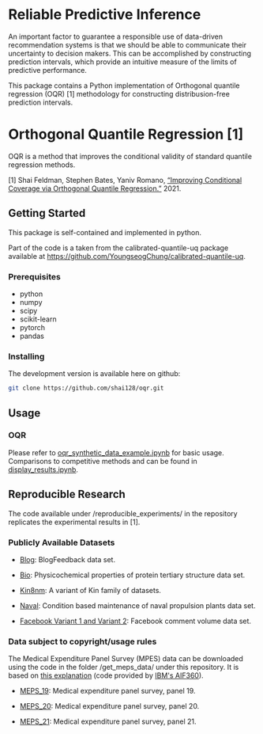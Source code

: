 # Reliable Predictive Inference

An important factor to guarantee a responsible use of data-driven recommendation systems is that we should be able to communicate their uncertainty to decision makers. This can be accomplished by constructing prediction intervals, which provide an intuitive measure of the limits of predictive performance.

This package contains a Python implementation of Orthogonal quantile regression (OQR) [1] methodology for constructing distribusion-free prediction intervals. 

# Orthogonal Quantile Regression [1]

OQR is a method that improves the conditional validity of standard quantile regression methods.

[1] Shai Feldman, Stephen Bates, Yaniv Romano, [“Improving Conditional Coverage via Orthogonal Quantile Regression.”](https://arxiv.org/abs/2106.00394) 2021.

## Getting Started

This package is self-contained and implemented in python.

Part of the code is a taken from the calibrated-quantile-uq package available at https://github.com/YoungseogChung/calibrated-quantile-uq. 

### Prerequisites

* python
* numpy
* scipy
* scikit-learn
* pytorch
* pandas

### Installing

The development version is available here on github:
```bash
git clone https://github.com/shai128/oqr.git
```

## Usage


### OQR

Please refer to [oqr_synthetic_data_example.ipynb](oqr_synthetic_data_example.ipynb) for basic usage. 
Comparisons to competitive methods and can be found in [display_results.ipynb](display_results.ipynb).

## Reproducible Research

The code available under /reproducible_experiments/ in the repository replicates the experimental results in [1].

### Publicly Available Datasets

* [Blog](https://archive.ics.uci.edu/ml/datasets/BlogFeedback): BlogFeedback data set.

* [Bio](https://archive.ics.uci.edu/ml/datasets/Physicochemical+Properties+of+Protein+Tertiary+Structure): Physicochemical  properties  of  protein  tertiary  structure  data  set.

* [Kin8nm](http://ftp.cs.toronto.edu/pub/neuron/delve/data/tarfiles/kin-family/): A variant of Kin family of datasets.

* [Naval](https://archive.ics.uci.edu/ml/datasets/Condition+Based+Maintenance+of+Naval+Propulsion+Plants): Condition based maintenance of naval propulsion plants data set.

* [Facebook Variant 1 and Variant 2](https://archive.ics.uci.edu/ml/datasets/Facebook+Comment+Volume+Dataset): Facebook  comment  volume  data  set.


### Data subject to copyright/usage rules

The Medical Expenditure Panel Survey (MPES) data can be downloaded using the code in the folder /get_meps_data/ under this repository. It is based on [this explanation](/get_meps_data/README.md) (code provided by [IBM's AIF360](https://github.com/IBM/AIF360)).

* [MEPS_19](https://meps.ahrq.gov/mepsweb/data_stats/download_data_files_detail.jsp?cboPufNumber=HC-181): Medical expenditure panel survey,  panel 19.

* [MEPS_20](https://meps.ahrq.gov/mepsweb/data_stats/download_data_files_detail.jsp?cboPufNumber=HC-181): Medical expenditure panel survey,  panel 20.

* [MEPS_21](https://meps.ahrq.gov/mepsweb/data_stats/download_data_files_detail.jsp?cboPufNumber=HC-192): Medical expenditure panel survey,  panel 21.



